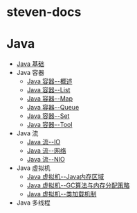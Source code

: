 steven-docs
====================

# Java

* [Java 基础](https://github.com/IamDingj/steven-docs/blob/master/20.Java/0101.Java%20%E5%9F%BA%E7%A1%80.md)
* Java 容器
    * [Java 容器--概述](https://github.com/IamDingj/steven-docs/blob/master/20.Java/0201.Java%20%E5%AE%B9%E5%99%A8--%E6%A6%82%E8%BF%B0.md)
    * [Java 容器--List](https://github.com/IamDingj/steven-docs/blob/master/20.Java/0202.Java%20%E5%AE%B9%E5%99%A8--List.md)
    * [Java 容器--Map](https://github.com/IamDingj/steven-docs/blob/master/20.Java/0205.Java%20%E5%AE%B9%E5%99%A8--Map.md)
    * [Java 容器--Queue](https://github.com/IamDingj/steven-docs/blob/master/20.Java/0203.Java%20%E5%AE%B9%E5%99%A8--Queue.md)
    * [Java 容器--Set](https://github.com/IamDingj/steven-docs/blob/master/20.Java/0204.Java%20%E5%AE%B9%E5%99%A8--Set.md)
    * [Java 容器--Tool](https://github.com/IamDingj/steven-docs/blob/master/20.Java/0206.Java%20%E5%AE%B9%E5%99%A8--Tool.md)
* Java 流
    * [Java 流--IO](https://github.com/IamDingj/steven-docs/blob/master/20.Java/0301.Java%20%E6%B5%81--IO.md)
    * [Java 流--网络](https://github.com/IamDingj/steven-docs/blob/master/20.Java/0302.Java%20%E6%B5%81--%E7%BD%91%E7%BB%9C.md)
    * [Java 流--NIO](https://github.com/IamDingj/steven-docs/blob/master/20.Java/0303.Java%20%E6%B5%81--NIO.md)
* Java 虚拟机
    * [Java 虚拟机--Java内存区域](https://github.com/IamDingj/steven-docs/blob/master/20.Java/0401.Java%20%E8%99%9A%E6%8B%9F%E6%9C%BA--Java%E5%86%85%E5%AD%98%E5%8C%BA%E5%9F%9F.md)
    * [Java 虚拟机--GC算法与内存分配策略](https://github.com/IamDingj/steven-docs/blob/master/20.Java/0402.Java%20%E8%99%9A%E6%8B%9F%E6%9C%BA--GC%E7%AE%97%E6%B3%95%E4%B8%8E%E5%86%85%E5%AD%98%E5%88%86%E9%85%8D%E7%AD%96%E7%95%A5.md)
    * [Java 虚拟机--类加载机制](https://github.com/IamDingj/steven-docs/blob/master/20.Java/0403.Java%20%E8%99%9A%E6%8B%9F%E6%9C%BA--%E7%B1%BB%E5%8A%A0%E8%BD%BD%E6%9C%BA%E5%88%B6.md)
* Java 多线程
